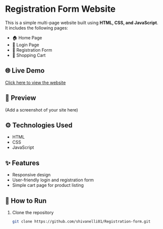 # Registration Form Website

This is a simple multi-page website built using **HTML, CSS, and JavaScript**.  
It includes the following pages:
- 🏠 Home Page  
- 🔑 Login Page  
- 📝 Registration Form  
- 🛒 Shopping Cart  

## 🌐 Live Demo
[Click here to view the website](https://shivanelli01.github.io/Registration-form/)

## 📸 Preview
(Add a screenshot of your site here)

## ⚙️ Technologies Used
- HTML  
- CSS  
- JavaScript  

## ✨ Features
- Responsive design  
- User-friendly login and registration form  
- Simple cart page for product listing  

## 🚀 How to Run
1. Clone the repository  
   ```bash
   git clone https://github.com/shivanelli01/Registration-form.git
